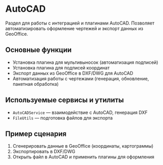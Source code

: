 # AutoCAD

Раздел для работы с интеграцией и плагинами AutoCAD. Позволяет автоматизировать оформление чертежей и экспорт данных из GeoOffice.

## Основные функции
- Установка плагина для мультивыносок (автоматизация подписей)
- Установка плагина для подписей координат
- Экспорт данных из GeoOffice в DXF/DWG для AutoCAD
- Автоматизация работы с чертежами (генерация, обновление, пакетная обработка)

## Используемые сервисы и утилиты
- `AutoCADService` — взаимодействие с AutoCAD, генерация DXF
- `FileUtils` — подготовка файлов для экспорта

## Пример сценария
1. Сгенерировать данные в GeoOffice (координаты, картограммы)
2. Экспортировать в DXF/DWG
3. Открыть файл в AutoCAD и применить плагины для оформления 